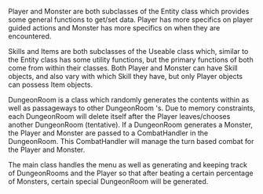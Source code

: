 Player and Monster are both subclasses of the Entity class which provides some general functions to get/set data. Player has more specifics on player guided actions and Monster has more specifics on when they are encountered.

Skills and Items are both subclasses of the Useable class which, similar to the Entity class has some utility functions, but the primary functions of both come from within their classes. Both Player and Monster can have Skill objects, and also vary with which Skill they have, but only Player objects can possess Item objects.

DungeonRoom is a class which randomly generates the contents within as well as passageways to other DungeonRoom 's. Due to memory constraints, each DungeonRoom will delete itself after the Player leaves/chooses another DungeonRoom (tentative). If a DungeonRoom generates a Monster, the Player and Monster are passed to a CombatHandler in the DungeonRoom. This CombatHandler will manage the turn based combat for the Player and Monster.

The main class handles the menu as well as generating and keeping track of DungeonRooms and the Player so that after beating a certain percentage of Monsters, certain special DungeonRoom will be generated.
